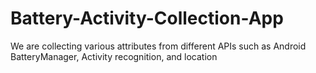 # Battery-Activity-Collection-App
We are collecting various attributes from different APIs such as Android BatteryManager, Activity recognition, and location

